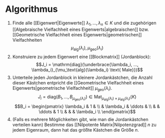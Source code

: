 # Algorithmus
1. Finde alle [[Eigenwert|Eigenwerte]] $\lambda_1, ..., \lambda_n \in K$ und die zugehörigen [[Algebraische Vielfachheit eines Eigenwerts|algebraischen]] bzw. [[Geometrische Vielfachheit eines Eigenwerts|geometrischen]] Vielfachheiten $$\mu_\text{alg}(\lambda_i), \mu_\text{geo}(\lambda_i)$$
2. Konstruiere zu jedem Eigenwert eine [[Blockmatrix]] (Jordanblock):
$$J_i = \mathrm{diag}(\underbrace{\lambda_i, ..., \lambda_i}_{\mu_\text{alg}(\lambda_i) \text{ Male}})$$
3. Unterteile jeden Jordanblock in kleinere Jordankästchen, die Anzahl dieser Kästchen entpricht die [[Geometrische Vielfachheit eines Eigenwerts|geometrische Vielfachheit]] $\mu_\text{geo}(\lambda_i)$.
   $$J_i = \mathrm{diag}(B_{1}, ..., B_{{\mu_\text{geo}(\lambda_i)}}) \in \mathrm{Mat}_{\mu_\text{alg}(\lambda_i) \times {\mu_\text{alg}(\lambda_i)}}(K)$$
   $$B_i = \begin{pmatrix}
\lambda_i & 1 &  \\
& \lambda_i & \ddots &  \\
& & \ddots & 1 \\
& &  & \lambda_i \\
\end{pmatrix}$$
4. (Falls es mehrere Möglichkeiten gibt, wie man die Jordankästchen verteilen kann) Bestimme das [[Nilpotente Matrix|Nilpotenzgrad]] $n$ zu jedem Eigenraum, dann hat das größte Kästchen die Größe $n$.